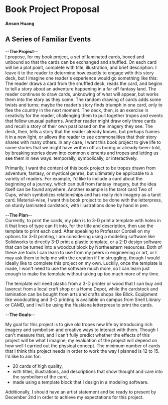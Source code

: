 # Book Project Proposal

#### Anson Huang

## A Series of Familiar Events

--**The Project**--  
I propose, for my book project, a set of laminated cards, boxed and unbound so that the cards can be exchanged and shuffled. On each card will be a plot point, complete with title, illustration, and brief description. I leave it to the reader to determine how exactly to engage with this story deck, but I imagine one reader's experience would go something like this: The reader draws a card from the shuffled deck, reads the card, and begins to tell a story about an adventure happening in a far off fantasy land. The reader continues to draw cards, unknowing of what will appear, but works them into the story as they come. The random drawing of cards adds some twists and turns; maybe the reader's story finds triumph in one card, only to flee the country in the next moment. The deck, then, is an exercise in creativity for the reader, challenging them to pull together tropes and events that follow unusual patterns. Another reader might draw only three cards and recall a story of their own past based on the imagery they see. The deck, then, tells a story that the reader already knows, but perhaps frames it in a new light, or allows the reader to see commonalities that their story shares with many others. In any case, I want this book project to give life to some stories that we might have written off as boring or already-been-told, by breaking stories down into common elements and tropes and letting us see them in new ways: temporally, symbolically, or interactively.   

Primarily, I want the content of this book project to be tropes drawn from adventure, fantasy, or mystical genres, but ultimately be applicable to a variety of readers. For example, I'd like to include a card about the beginning of a journey, which can pull from fantasy imagery, but the idea itself can be found anywhere. Another example is the tarot card Two of Cups, which symbolizes relationships and has really rich imagery as a tarot card. Material-wise, I want this book project to be done with the letterpress, on sturdy laminated cardstock, with illustrations done by hand in pen.  

--**The Plan**--  
Currently, to print the cards, my plan is to 3-D print a template with holes in it that lines of type can fit into, for the title and description, then use the template to print each card. After speaking to Professor Cordell on my options for 3-D printing, I am considering using a modeling software like Solidworks to directly 3-D print a plastic template, or a 2-D design software that can be turned into a woodcut block by Northeastern resources. Both of these are tools I can learn to use from my peers in engineering or art, or I may ask them to help me with the creation if I'm struggling, though I would ideally like to complete this project on my own. Luckily, once the template is made, I won't need to use the software much more, so I can learn just enough to make the template without taking up too much more of my time.   

The template will need plastic from a 3-D printer or wood that I can buy and lasercut from a local craft shop or a Home Depot, while the cardstock and lamination can be bought from arts and crafts shops like Blick. Equipment like woodcutting and 3-D printing is available on campus from Snell Library or CAMD, and I will be using the Huskiana letterpress to print the cards.  

--**The Goals**--

My goal for this project is to give old tropes new life by introducing rich imagery and symbolism and creative ways to interact with them. Though I can't measure that, and I can't fully predict whether the effects of this project will be what I imagine, my evaluation of the project will depend on how well I carried out the physical concept. The minimum number of cards that I think this project needs in order to work the way I planned is 12 to 15. I'd like to aim for:
* 20 cards of high quality, 
* with titles, illustrations, and descriptions that show thought and care into the symbolism of the card,
* made using a template block that I design in a modeling software.  

Additionally, I should have an artist statement and be ready to present by December 2nd in order to achieve my expectations for this project.